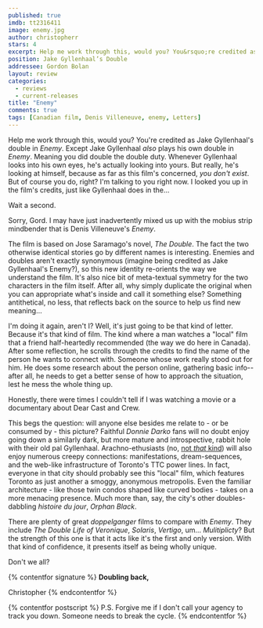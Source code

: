 ```yaml
---
published: true
imdb: tt2316411
image: enemy.jpg
author: christopherr
stars: 4
excerpt: Help me work through this, would you? You&rsquo;re credited as Jake Gyllenhaal&rsquo;s double in <em>Enemy</em>. Except Jake Gyllenhaal <em>also</em> plays his own double in <em>Enemy</em>. Meaning you did double the double duty. Whenever Gyllenhaal looks into his own eyes, he&rsquo;s actually looking into yours. 
position: Jake Gyllenhaal’s Double
addressee: Gordon Bolan
layout: review
categories: 
  - reviews
  - current-releases
title: "Enemy"
comments: true
tags: [Canadian film, Denis Villeneuve, enemy, Letters]
---
```


Help me work through this, would you? You're credited as Jake Gyllenhaal's double in _Enemy_. Except Jake Gyllenhaal _also_ plays his own double in _Enemy_. Meaning you did double the double duty. Whenever Gyllenhaal looks into his own eyes, he's actually looking into yours. But really, he's looking at himself, because as far as this film's concerned, _you don't exist_. But of course you do, right? I'm talking to you right now. I looked you up in the film's credits, just like Gyllenhaal does in the…

Wait a second.

Sorry, Gord. I may have just inadvertently mixed us up with the mobius strip mindbender that is Denis Villeneuve's _Enemy_.

The film is based on Jose Saramago's novel, _The Double_. The fact the two otherwise identical stories go by different names is interesting. Enemies and doubles aren't exactly synonymous (imagine being credited as Jake Gyllenhaal's Enemy?), so this new identity re-orients the way we understand the film. It's also nice bit of meta-textual symmetry for the two characters in the film itself. After all, why simply duplicate the original when you can appropriate what's inside and call it something else? Something antithetical, no less, that reflects back on the source to help us find new meaning…

I'm doing it again, aren't I? Well, it's just going to be that kind of letter. Because it's that kind of film. The kind where a man watches a "local" film that a friend half-heartedly recommended (the way we do here in Canada). After some reflection, he scrolls through the credits to find the name of the person he wants to connect with. Someone whose work really stood out for him. He does some research about the person online, gathering basic info--after all, he needs to get a better sense of how to approach the situation, lest he mess the whole thing up.

Honestly, there were times I couldn't tell if I was watching a movie or a documentary about Dear Cast and Crew.

This begs the question: will anyone else besides me relate to - or be consumed by - this picture? Faithful _Donnie Darko_ fans will no doubt enjoy going down a similarly dark, but more mature and introspective, rabbit hole with their old pal Gyllenhaal. Arachno-ethusiasts (no, [not _that_ kind][1]) will also enjoy numerous creepy connections: manifestations, dream-sequences, and the web-like infrastructure of Toronto's TTC power lines. In fact, everyone in that city should probably see this "local" film, which features Toronto as just another a smoggy, anonymous metropolis. Even the familiar architecture - like those twin condos shaped like curved bodies - takes on a more menacing presence. Much more than, say, the city's other doubles-dabbling _histoire du jour_, _Orphan Black_.

   [1]: /content/2012/7/6/the-amazing-spider-man.html

There are plenty of great _doppelganger_ films to compare with _Enemy_. They include _The Double Life of Veronique_, _Solaris_, _Vertigo_, um… _Mulitiplicty_? But the strength of this one is that it acts like it's the first and only version. With that kind of confidence, it presents itself as being wholly unique.

Don't we all?

{% contentfor signature %}
**Doubling back,**

Christopher
{% endcontentfor %}

{% contentfor postscript %}
P.S. Forgive me if I don't call your agency to track you down. Someone needs to break the cycle.
{% endcontentfor %}